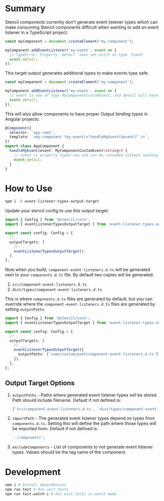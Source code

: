 # Summary

Stencil components currently don't generate event listener types which can make consuming Stencil components difficult when wanting to add an event listener in a TypeScript project:

```ts
const myComponent = document.createElement('my-component');

myComponent.addEventListener('my-event', event => {
  // TypeError: Property 'detail' does not exist on type 'Event'
  event.detail;
});
```

This target output generates additional types to make events type safe:

```ts
const myComponent = document.createElement('my-component');

myComponent.addEventListener('my-event', event => {
  // event is now of type MyComponentCustomEvent, and detail will have the proper type
  event.detail;
});
```

This will also allow components to have proper Output binding types in Angular projects:

```ts
@Component({
  selector: 'app-root',
  template: `<my-component (my-event)="handleMyEvent($event)" />`,
})
export class AppComponent {
  handleMyEvent(event: MyComponentCustomEvent<string>) {
    // event is property typed now and can be consumed without needing to type `event` as Event or any then use type assertion to its proper type
    event.detail;
  }
}
```

# How to Use

```bash
npm i -D event-listener-types-output-target
```

Update your stencil config to use this output target:

```ts
import { Config } from '@stencil/core';
import { eventListenerTypesOutputTarget } from 'event-listener-types-output-target';

export const config: Config = {
  // ...
  outputTargets: [
    // ...
    eventListenerTypesOutputTarget(),
  ],
};
```

Now when you build, `component-event-listeners.d.ts` will be generated next to your `components.d.ts` file. By default two copies will be generated:

1. `src/component-event-listeners.d.ts`
2. `dist/types/component-event-listeners.d.ts`

This is where `components.d.ts` files are generated by default, but you can override where the `component-event-listeners.d.ts` files are generated by setting `outputPaths`:

```ts
import { Config } from '@stencil/core';
import { eventListenerTypesOutputTarget } from 'event-listener-types-output-target';

export const config: Config = {
  // ...
  outputTargets: [
    // ...
    eventListenerTypesOutputTarget({
      outputPaths: ['some/custom/path/component-event-listeners.d.ts'],
    }),
  ],
};
```

## Output Target Options

1. `outputPaths` - Paths where generated event listener types will be stored. Path should include filename. Default if not defined is:
   ```ts
   ['src/component-event-listeners.d.ts', 'dist/types/component-event-listeners.d.ts'];
   ```
2. `importPath` - The generated event listener types depend on types from `components.d.ts`. Setting this will define the path where those types will be imported from. Default if not defined is:
   ```ts
   './components';
   ```
3. `excludeComponents` - List of components to not generate event listener types. Values should be the tag name of the component.

# Development

```bash
npm i # Install dependencies
npm run test # Run unit tests
npm run test.watch i # Run unit tests in watch mode
```
